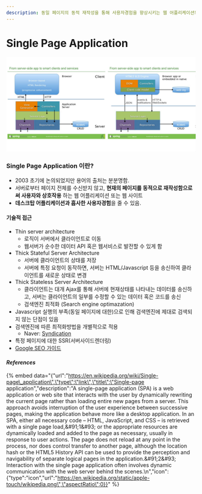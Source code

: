 ```yaml
---
description: 동일 페이지의 동적 재작성을 통해 사용자경험을 향상시키는 웹 어플리케이션의 하나
---
```


# Single Page Application

![](.gitbook/assets/spa-change.jpg)

### Single Page Application 이란?

* 2003 초기에 논의되었지만 용어의 출처는 분분명함.
* 서버로부터 페이지 전체를 수신받지 않고, **현재의 페이지를 동적으로 재작성함으로써 사용자와 상호작용** 하는 웹 어플리케이션 또는 웹 사이트
* **데스크탑 어플리케이션과 흡사한 사용자경험**을 줄 수 있음.

#### 기술적 접근

* Thin server architecture
  * 로직이 서버에서 클라이언트로 이동
  * 웹서버가 순수한 데이터 API 혹은 웹서비스로 발전할 수 있게 함
* Thick Stateful Server Architecture
  * 서버에 클라이언트의 상태를 저장
  * 서버에 특정 요청이 동작하면, 서버는 HTML/Javascript 등을 송신하여 클라이언트를 새로운 상태로 변경
* Thick Stateless Server Architecture
  * 클라이언트는 대개 Ajax를 통해 서버에 현재상태를 나타내는 데이터를 송신하고, 서버는 클라이언트의 일부를 수정할 수 있는 데이터 혹은 코드를 송신
  * 검색엔진 최적화 \(Search engine optimazation\)
* Javascript 실행의 부족\(동일 페이지에 대한\)으로 인해 검색엔진에 제대로 검색되지 않는 단점이 있음
* 검색엔진에 따른 최적화방법을 개별적으로 적용
  * Naver: [Syndication](https://webmastertool.naver.com/index.naver)
* 특정 페이지에 대한 SSR\(서버사이드렌더링\)
* [Google SEO 가이드](https://support.google.com/webmasters/answer/7451184?hl=ko)

#### _References_

{% embed data="{\"url\":\"https://en.wikipedia.org/wiki/Single-page\_application\",\"type\":\"link\",\"title\":\"Single-page application\",\"description\":\"A single-page application \(SPA\) is a web application or web site that interacts with the user by dynamically rewriting the current page rather than loading entire new pages from a server. This approach avoids interruption of the user experience between successive pages, making the application behave more like a desktop application. In an SPA, either all necessary code – HTML, JavaScript, and CSS – is retrieved with a single page load,&\#91;1&\#93; or the appropriate resources are dynamically loaded and added to the page as necessary, usually in response to user actions. The page does not reload at any point in the process, nor does control transfer to another page, although the location hash or the HTML5 History API can be used to provide the perception and navigability of separate logical pages in the application.&\#91;2&\#93; Interaction with the single page application often involves dynamic communication with the web server behind the scenes.\\n\",\"icon\":{\"type\":\"icon\",\"url\":\"https://en.wikipedia.org/static/apple-touch/wikipedia.png\",\"aspectRatio\":0}}" %}

